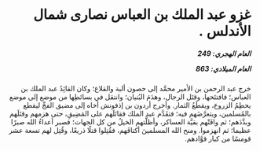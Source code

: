 <h1 dir="rtl">غزو عبد الملك بن العباس نصارى شمال الأندلس .</h1>

<h5 dir="rtl">العام الهجري:  249

العام الميلادي: 863

</h5>

<p dir="rtl">خرج عبد الرحمن بن الأمير محمَّد إلى حصون ألبة والقلاع؛ وكان القائِدُ عبد الملك بن العباس؛ فافتتَحها، وقتَل الرجال، وهدَمَ البُنيان؛ وانتقل في بسائطِها من موضع إلى موضع يحطِمُ الزروع، ويقطَعُ الثمار. وأخرج أردون بن إذفونش أخاه إلى مضيق الفجِّ ليقطع بالمُسلمين، ويتعرَّضَهم فيه؛ فتقَدَّم عبد الملك فقاتَلَهم على المَضِيقِ، حتى هزمهم وقتَلَهم وبدَّدَهم؛ ثم وافَتْهم بقيَّة العساكر، وأظلَّتهم الخيلُ من كل الجهات؛ فصبر أعداءُ الله صبرًا عظيما؛ ثم انهزموا. ومنح الله المسلمينَ أكتافَهم، فقُتِلوا قتلًا ذريعًا، وقُتِل لهم تسعة عشر قومسًا من كبار قوَّادهم.</p></br>
